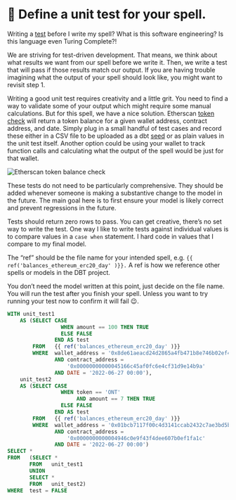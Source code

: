 # 🧪 Define a unit test for your spell.

Writing a [test](https://docs.getdbt.com/docs/building-a-dbt-project/tests) before I write my spell? What is this software engineering? Is this language even Turing Complete?!

We are striving for test-driven development. That means, we think about what results we want from our spell before we write it. Then, we write a test that will pass if those results match our output. If you are having trouble imagining what the output of your spell should look like, you might want to revisit step 1.

Writing a good unit test requires creativity and a little grit. You need to find a way to validate some of your output which might require some manual calculations. But for this spell, we have a nice solution. Etherscan [token check](https://etherscan.io/tokencheck-tool) will return a token balance for a given wallet address, contract address, and date. Simply plug in a small handful of test cases and record these either in a CSV file to be uploaded as a dbt [seed](https://docs.getdbt.com/docs/building-a-dbt-project/seeds) or as plain values in the unit test itself. Another option could be using your wallet to track function calls and calculating what the output of the spell would be just for that wallet.

![Etherscan token balance check](https://lh4.googleusercontent.com/EFymwYMt60l6zdbQHhmxV7c3FZ2RHSPjT0SIux1pdk0maghfXn1AyzfIT0b260VU-Hmol5Phm6QSWEROVP74fRqbcFYf2hZPjBDneyISwmjkpYF\_-DPYjAZXfKKQ2iVENYhJq3A6iGegSuggMf8)

These tests do not need to be particularly comprehensive. They should be added whenever someone is making a substantive change to the model in the future. The main goal here is to first ensure your model is likely correct and prevent regressions in the future.

Tests should return zero rows to pass. You can get creative, there’s no set way to write the test. One way I like to write tests against individual values is to compare values in a `case when` statement. I hard code in values that I compare to my final model.

The “ref” should be the file name for your intended spell, e.g. `{{ ref('balances_ethereum_erc20_day' )}}.` A ref is how we reference other spells or models in the DBT project.

You don’t need the model written at this point, just decide on the file name. You will run the test after you finish your spell. Unless you want to try running your test now to confirm it will fail 😉.

```sql
WITH unit_test1
    AS (SELECT CASE
                 WHEN amount == 100 THEN TRUE
                 ELSE FALSE
               END AS test
        FROM   {{ ref('balances_ethereum_erc20_day' )}}
        WHERE  wallet_address = '0x8de61aeacd24d2865a4fb471b8e746b02ef4e346'
               AND contract_address =
                   '0x00000000000045166c45af0fc6e4cf31d9e14b9a'
               AND DATE = '2022-06-27 00:00'),
    unit_test2
    AS (SELECT CASE
                 WHEN token == 'ONT'
                      AND amount == 7 THEN TRUE
                 ELSE FALSE
               END AS test
        FROM   {{ ref('balances_ethereum_erc20_day' )}}
        WHERE  wallet_address = '0x01bcb7117f00c4d3141ccab2432c7ae3bd5b00d3'
               AND contract_address =
                   '0x0000000000004946c0e9f43f4dee607b0ef1fa1c'
               AND DATE = '2022-06-27 00:00')
SELECT *
FROM   (SELECT *
       FROM   unit_test1
       UNION
       SELECT *
       FROM   unit_test2)
WHERE  test = FALSE
```
